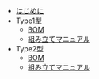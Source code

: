 
* [はじめに](README.md)
* Type1型
	* [BOM](type1/bom.md)
	* [組み立てマニュアル](type1/diy.md)
* Type2型
	* [BOM](type2/bom.md)
	* [組み立てマニュアル](type1/diy.md)

